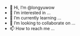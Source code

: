 - 👋 Hi, I’m @longyuwow
- 👀 I’m interested in ...
- 🌱 I’m currently learning ...
- 💞️ I’m looking to collaborate on ...
- 📫 How to reach me ...

<!---
longyuwow/longyuwow is a ✨ special ✨ repository because its `README.md` (this file) appears on your GitHub profile.
You can click the Preview link to take a look at your changes.
--->
